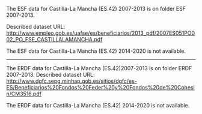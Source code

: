 The ESF data for Castilla-La Mancha (ES.42) 2007-2013 is on folder ESF 2007-2013.

Described dataset URL: http://www.empleo.gob.es/uafse/es/beneficiarios/2013_pdf/2007ES051PO002_PO_FSE_CASTILLALAMANCHA.pdf

The ESF data for Castilla-La Mancha (ES.42) 2014-2020 is not available.

-----

The ERDF data for Castilla-La Mancha (ES.42)2007-2013 is on folder ERDF 2007-2013.
Described dataset URL: http://www.dgfc.sepg.minhap.gob.es/sitios/dgfc/es-ES/Beneficiarios%20Fondos%20Feder%20y%20Fondos%20de%20Cohesin/CM3516.pdf

The ERDF data for Castilla-La Mancha (ES.42) 2014-2020 is not available.
